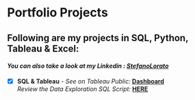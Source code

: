 # Portfolio Projects
## Following are my projects in SQL, Python, Tableau & Excel: <br />
#### *You can also take a look at my Linkedin : [StefanoLorato](www.linkedin.com/in/stefano-lorato-561082160)* <br />



- [x] **SQL & Tableau** - 
*See on Tableau Public:* **[Dashboard]()**<br />
*Review the Data Exploration SQL Script:* **[HERE]()**<br />
